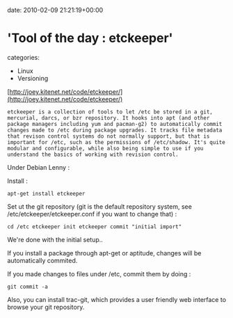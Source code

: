 


date: 2010-02-09 21:21:19+00:00


# 'Tool of the day : etckeeper'

categories:
- Linux
- Versioning


[http://joey.kitenet.net/code/etckeeper/](http://joey.kitenet.net/code/etckeeper/)

`etckeeper is a collection of tools to let /etc be stored in a git, mercurial, darcs, or bzr repository. It hooks into apt (and other package managers including yum and pacman-g2) to automatically commit changes made to /etc during package upgrades. It tracks file metadata that revison control systems do not normally support, but that is important for /etc, such as the permissions of /etc/shadow. It's quite modular and configurable, while also being simple to use if you understand the basics of working with revision control.`

Under Debian Lenny :

Install :

`apt-get install etckeeper`

Set ut the git repository (git is the default repository system, see /etc/etckeeper/etckeeper.conf if you want to change that) :

`cd /etc
etckeeper init
etckeeper commit "initial import"`

We're done with the initial setup..

If you install a package through apt-get or aptitude, changes will be automatically commited.

If you made changes to files under /etc, commit them by doing :

`git commit -a`

Also, you can install trac-git, which provides a user friendly web interface to browse your git repository.
